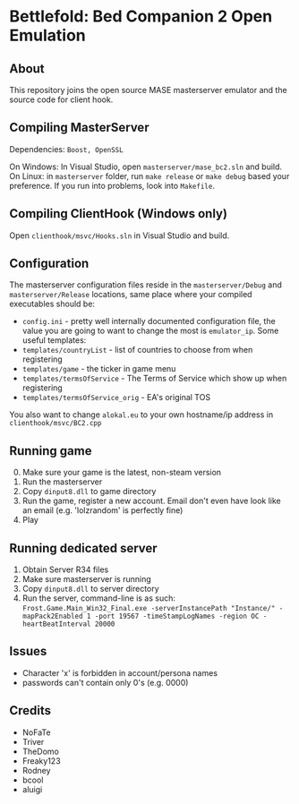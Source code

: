 # Bettlefold: Bed Companion 2 Open Emulation

About
------------
This repository joins the open source MASE masterserver emulator and the source code for client hook.

Compiling MasterServer
------------
Dependencies: ```Boost, OpenSSL```

On Windows: In Visual Studio, open ```masterserver/mase_bc2.sln``` and build.
On Linux: in ```masterserver``` folder, run ```make release``` or ```make debug``` based your preference. If you run into problems, look into ```Makefile```.

Compiling ClientHook (Windows only)
------------
Open ```clienthook/msvc/Hooks.sln``` in Visual Studio and build.

Configuration
------------
The masterserver configuration files reside in the ```masterserver/Debug``` and ```masterserver/Release``` locations, same place where your compiled executables should be:
* ```config.ini``` - pretty well internally documented configuration file, the value you are going to want to change the most is ```emulator_ip```.
Some useful templates:
* ```templates/countryList``` - list of countries to choose from when registering
* ```templates/game``` - the ticker in game menu
* ```templates/termsOfService``` - The Terms of Service which show up when registering
* ```templates/termsOfService_orig``` - EA's original TOS

You also want to change ```alokal.eu``` to your own hostname/ip address in ```clienthook/msvc/BC2.cpp```

Running game
------------
0. Make sure your game is the latest, non-steam version
1. Run the masterserver
2. Copy ```dinput8.dll``` to game directory
3. Run the game, register a new account. Email don't even have look like an email (e.g. 'lolzrandom' is perfectly fine)
4. Play

Running dedicated server
------------
1. Obtain Server R34 files
2. Make sure masterserver is running
3. Copy ```dinput8.dll``` to server directory
4. Run the server, command-line is as such: ```Frost.Game.Main_Win32_Final.exe -serverInstancePath "Instance/" -mapPack2Enabled 1 -port 19567 -timeStampLogNames -region OC -heartBeatInterval 20000```

Issues
------------
* Character 'x' is forbidden in account/persona names
* passwords can't contain only 0's (e.g. 0000)

Credits
------------
* NoFaTe
* Triver
* TheDomo
* Freaky123
* Rodney
* bcool
* aluigi